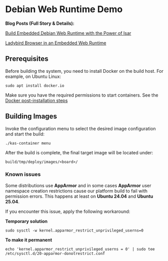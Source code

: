 # Debian Web Runtime Demo

**Blog Posts (Full Story & Details):**

[Build Embedded Debian Web Runtime with the Power of Isar](https://medium.com/kodegood/build-embedded-debian-web-runtime-with-the-power-of-isar-d82df0a91ae2)

[Ladybird Browser in an Embedded Web Runtime](https://medium.com/kodegood/ladybird-browser-in-an-embedded-web-runtime-46308082af4a)

## Prerequisites

Before building the system, you need to install Docker on the build host.
For example, on Ubuntu Linux:
```shell
sudo apt install docker.io
```

Make sure you have the required permissions to start containers.
See the [Docker post-installation steps](https://docs.docker.com/engine/install/linux-postinstall/)

## Building Images

Invoke the configuration menu to select the desired image configuration and start the build:
```shell
./kas-container menu
```


After the build is complete, the final target image will be located under:
```shell
build/tmp/deploy/images/<board>/
```

### Known issues

Some distributions use **AppArmor** and in some cases **AppArmor** user namespace creation restrictions cause our platform build to fail with permission errors.
This happens at least on **Ubuntu 24.04** and **Ubuntu 25.04**.

If you encounter this issue, apply the following workaround:

**Temporary solution**

`sudo sysctl -w kernel.apparmor_restrict_unprivileged_userns=0`

**To make it permanent**

`echo 'kernel.apparmor_restrict_unprivileged_userns = 0' | sudo tee /etc/sysctl.d/20-apparmor-donotrestrict.conf`
